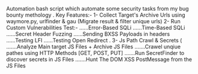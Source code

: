 Automation bash script which automate some security tasks from my bug bounty methology
.
Key Features:-
1- Collect Target's Archive Urls using waymore.py, urlfinder & gau (Migrate result & filter unique urls)
2- Run Custom Vulnerabilities Test:-
......Error-Based SQLi
......Time-Based SQLi
......Secret Header Fuzzing
......Sending BXSS Payloads in headers
......Testing LFI
......Testing Open Redirect 
.
3- Js Path Crawl & Secrets (
.......Analyze Main target JS Files + Archive JS Files
.......Crawel unqiue pathes using HTTP Methods [GET, POST, PUT]
.......Run SecretFinder to discover secrets in JS Files
.......Hunt The DOM XSS PostMessage from the JS Files
